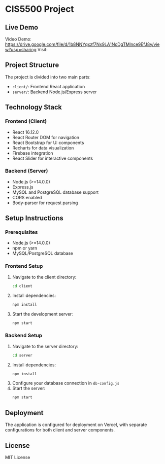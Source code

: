 # CIS5500 Project

## Live Demo
Video Demo: https://drive.google.com/file/d/1b8NNYqxzf7Nx9LA1NcDgTMlnce9EfJ8y/view?usp=sharing
Visit: 

## Project Structure

The project is divided into two main parts:
- `client/`: Frontend React application
- `server/`: Backend Node.js/Express server

## Technology Stack

### Frontend (Client)
- React 16.12.0
- React Router DOM for navigation
- React Bootstrap for UI components
- Recharts for data visualization
- Firebase integration
- React Slider for interactive components

### Backend (Server)
- Node.js (>=14.0.0)
- Express.js
- MySQL and PostgreSQL database support
- CORS enabled
- Body-parser for request parsing

## Setup Instructions

### Prerequisites
- Node.js (>=14.0.0)
- npm or yarn
- MySQL/PostgreSQL database

### Frontend Setup
1. Navigate to the client directory:
   ```bash
   cd client
   ```
2. Install dependencies:
   ```bash
   npm install
   ```
3. Start the development server:
   ```bash
   npm start
   ```

### Backend Setup
1. Navigate to the server directory:
   ```bash
   cd server
   ```
2. Install dependencies:
   ```bash
   npm install
   ```
3. Configure your database connection in `db-config.js`
4. Start the server:
   ```bash
   npm start
   ```

## Deployment

The application is configured for deployment on Vercel, with separate configurations for both client and server components.

## License

MIT License


